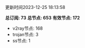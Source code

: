 更新时间2023-12-25 18:13:58

**总订阅: 73**
**总节点: 653**
**有效节点: 172**
- v2ray节点: 168
- trojan节点: 3
- ss节点: 1

